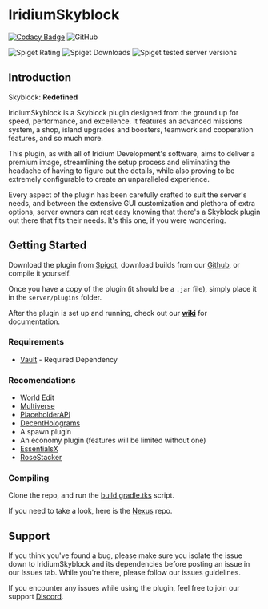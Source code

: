 # IridiumSkyblock
[![Codacy Badge](https://app.codacy.com/project/badge/Grade/bf425571a86e4691a172e2b61ba40956)](https://www.codacy.com/gh/Iridium-Development/IridiumSkyblock/dashboard)
![GitHub](https://img.shields.io/github/license/Iridium-Development/IridiumSkyblock?color=479fc0)

![Spiget Rating](https://img.shields.io/spiget/rating/62480?color=479fc0&style=for-the-badge)
![Spiget Downloads](https://img.shields.io/spiget/downloads/62480?color=479fc0&style=for-the-badge)
![Spiget tested server versions](https://img.shields.io/spiget/tested-versions/62480?color=479fc0&style=for-the-badge)

## Introduction

Skyblock: **Redefined**

IridiumSkyblock is a Skyblock plugin designed from the ground up for speed, performance, and excellence. It features an advanced missions system, a shop, island upgrades and boosters, teamwork and cooperation features, and so much more.

This plugin, as with all of Iridium Development's software, aims to deliver a premium image, streamlining the setup process and eliminating the headache of having to figure out the details, while also proving to be extremely configurable to create an unparalleled experience. 

Every aspect of the plugin has been carefully crafted to suit the server's needs, and between the extensive GUI customization and plethora of extra options, server owners can rest easy knowing that there's a Skyblock plugin out there that fits their needs. It's this one, if you were wondering.

## Getting Started

Download the plugin from [Spigot](https://www.spigotmc.org/resources/iridium-skyblock-1-13-1-19.62480/), download builds from our [Github](https://github.com/Iridium-Development/IridiumSkyblock/releases), or compile it yourself.

Once you have a copy of the plugin (it should be a ``.jar`` file), simply place it in the ``server/plugins`` folder.

After the plugin is set up and running, check out our [**wiki**](https://iridium-development.gitbook.io/iridiumskyblock/) for documentation.

### Requirements
- [Vault](https://www.spigotmc.org/resources/vault.34315/) - Required Dependency

### Recomendations
- [World Edit](https://enginehub.org/worldedit)
- [Multiverse](https://dev.bukkit.org/projects/multiverse-core)
- [PlaceholderAPI](https://www.spigotmc.org/resources/placeholderapi.6245/)
- [DecentHolograms](https://www.spigotmc.org/resources/decentholograms-1-8-1-19-4-papi-support-no-dependencies.96927/)
- A spawn plugin 
- An economy plugin (features will be limited without one)
- [EssentialsX](https://essentialsx.net/)
- [RoseStacker](https://www.spigotmc.org/resources/rosestacker.82729/)

### Compiling

Clone the repo, and run the [build.gradle.tks](https://github.com/Iridium-Development/IridiumSkyblock/blob/master/build.gradle.kts) script.

If you need to take a look, here is the [Nexus](https://nexus.iridiumdevelopment.net/#browse/browse:maven-public:com%2Firidium%2FIridiumSkyblock) repo.

## Support

If you think you've found a bug, please make sure you isolate the issue down to IridiumSkyblock and its dependencies before posting an issue in our Issues tab. While you're there, please follow our issues guidelines.

If you encounter any issues while using the plugin, feel free to join our support [Discord](https://discord.gg/6HJ73mWE7P).
